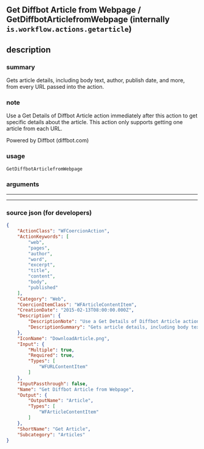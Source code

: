 
## Get Diffbot Article from Webpage / GetDiffbotArticlefromWebpage (internally `is.workflow.actions.getarticle`)


## description

### summary

Gets article details, including body text, author, publish date, and more, from every URL passed into the action.


### note

Use a Get Details of Diffbot Article action immediately after this action to get specific details about the article. This action only supports getting one article from each URL.

Powered by Diffbot (diffbot.com)


### usage
```
GetDiffbotArticlefromWebpage 
```

### arguments

---



---

### source json (for developers)

```json
{
	"ActionClass": "WFCoercionAction",
	"ActionKeywords": [
		"web",
		"pages",
		"author",
		"word",
		"excerpt",
		"title",
		"content",
		"body",
		"published"
	],
	"Category": "Web",
	"CoercionItemClass": "WFArticleContentItem",
	"CreationDate": "2015-02-13T08:00:00.000Z",
	"Description": {
		"DescriptionNote": "Use a Get Details of Diffbot Article action immediately after this action to get specific details about the article. This action only supports getting one article from each URL.\n\nPowered by Diffbot (diffbot.com)",
		"DescriptionSummary": "Gets article details, including body text, author, publish date, and more, from every URL passed into the action."
	},
	"IconName": "DownloadArticle.png",
	"Input": {
		"Multiple": true,
		"Required": true,
		"Types": [
			"WFURLContentItem"
		]
	},
	"InputPassthrough": false,
	"Name": "Get Diffbot Article from Webpage",
	"Output": {
		"OutputName": "Article",
		"Types": [
			"WFArticleContentItem"
		]
	},
	"ShortName": "Get Article",
	"Subcategory": "Articles"
}
```
